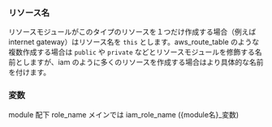 ### リソース名
リソースモジュールがこのタイプのリソースを１つだけ作成する場合（例えば internet gateway）はリソース名を `this` とします。aws_route_table のような複数作成する場合は `public` や `private` などとリソースモジュールを修飾する名前としますが、iam のように多くのリソースを作成する場合はより具体的な名前を付けます。
### 変数
module 配下 role_name メインでは iam_role_name ({module名}_変数)
